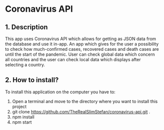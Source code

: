 # Coronavirus API

## 1. Description

This app uses Coronavirus API which allows for getting as JSON data from the database and use it in-app. An app which gives for the user a possibility to check how much-confirmed cases, recovered cases and death cases are until the start of the pandemic. User can check global data which concern all countries and the user can check local data which displays after selecting a country.

## 2. How to install?

To install this application on the computer you have to:

1. Open a terminal and move to the directory where you want to install this project
2. git clone https://github.com/TheRealSlimStefan/coronavirus-api.git .
3. npm install
4. npm start
